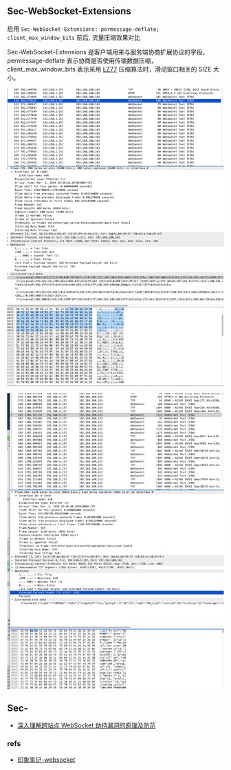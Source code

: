 
## Sec-WebSocket-Extensions

启用 `Sec-WebSocket-Extensions: permessage-deflate; client_max_window_bits` 前后, 流量压缩效果对比

Sec-WebSocket-Extensions 是客户端用来与服务端协商扩展协议的字段，permessage-deflate 表示协商是否使用传输数据压缩，client_max_window_bits 表示采用 [LZ77](https://www.jianshu.com/p/89dd96537d9d) 压缩算法时，滑动窗口相关的 SIZE 大小。


![启用压缩](2019-03-05-21-29-05.png)

![未启用压缩](2019-03-05-21-29-29.png)


## Sec-

- [深入理解跨站点 WebSocket 劫持漏洞的原理及防范](https://www.ibm.com/developerworks/cn/java/j-lo-websocket-cross-site/index.html)

### refs

- [印象笔记-websocket](https://app.yinxiang.com/Home.action#n=1fe76c6b-ed25-4a5f-8dc4-66ee5d9863b0&s=s10&ses=1&sh=5&sds=5&x=websocket&)
